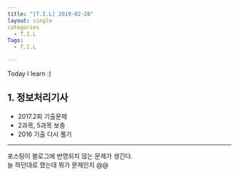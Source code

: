 ```yaml
---
title: "[T.I.L] 2019-02-28"
layout: single
categories
  - T.I.L
Tags:
  - T.I.L

---
```

Today I learn :)

## 1. 정보처리기사  
* 2017.2회 기출문제  
* 2과목, 5과목 보충   
* 2016 기출 다시 풀기    
                   

  
*** 
포스팅이 블로그에 반영되지 않는 문제가 생긴다.  
늘 하던대로 했는데 뭐가 문제인지 @@  

